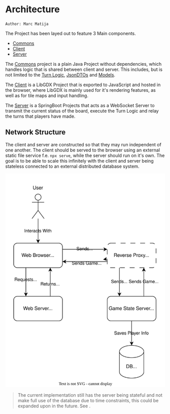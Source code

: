 # Architecture

`Author: Marc Matija`

The Project has been layed out to feature 3 Main components.

- [Commons](Common.md)
- [Client](Client.md)
- [Server](Server.md)

The [Commons](Common.md) project is a plain Java Project without dependencies, which handles logic that is shared 
between client and server. This includes, but is not limited to the [Turn Logic](Turn-Logic.md),
[JsonDTOs](JsonDTOs.md) and [Models](Models.md).

The [Client](Client.md) is a LibGDX Project that is exported to JavaScript and hosted in the browser, where LibGDX 
is mainly used for it's rendering features, as well as for tile maps and input handling.

The [Server](Server.md) is a SpringBoot Projects that acts as a WebSocket Server to transmit the current status of the 
board, execute the Turn Logic and relay the turns that players have made.

## Network Structure

The client and server are constructed so that they may run independent of one another. The client should be served to
the browser using an external static file service f.e. `npx serve`, while the server should run on it's own.
The goal is to be able to scale this infinitely with the client and server being stateless connected to an external
distributed database system.

![](../img/architecture/architecture.drawio.svg)

> The current implementation still has the server being stateful and not make full use of the database due to time
> constraints, this could be expanded upon in the future. See [](Services.md).